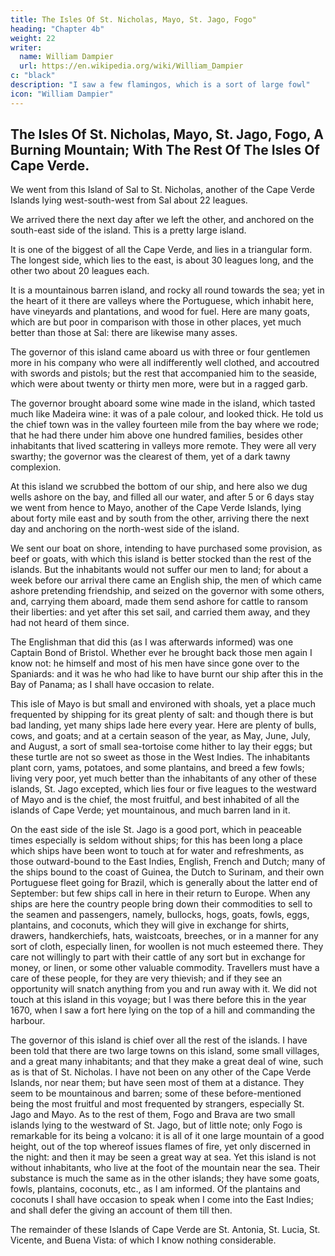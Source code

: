 ```yaml
---
title: The Isles Of St. Nicholas, Mayo, St. Jago, Fogo"
heading: "Chapter 4b"
weight: 22
writer:
  name: William Dampier
  url: https://en.wikipedia.org/wiki/William_Dampier
c: "black"
description: "I saw a few flamingos, which is a sort of large fowl"
icon: "William Dampier"
---
```




## The Isles Of St. Nicholas, Mayo, St. Jago, Fogo, A Burning Mountain; With The Rest Of The Isles Of Cape Verde.

We went from this Island of Sal to St. Nicholas, another of the Cape Verde Islands lying west-south-west from Sal about 22 leagues. 

We arrived there the next day after we left the other, and anchored on the south-east side of the island. This is a pretty large island.

It is one of the biggest of all the Cape Verde, and lies in a triangular form. The longest side, which lies to the east, is about 30 leagues long, and the other two about 20 leagues each. 

It is a mountainous barren island, and rocky all round towards the sea; yet in the heart of it there are valleys where the Portuguese, which inhabit here, have vineyards and plantations, and wood for fuel. Here are many goats, which are but poor in comparison with those in other places, yet much better than those at Sal: there are likewise many asses.

The governor of this island came aboard us with three or four gentlemen more in his company who were all indifferently well clothed, and accoutred with swords and pistols; but the rest that accompanied him to the seaside, which were about twenty or thirty men more, were but in a ragged garb.

The governor brought aboard some wine made in the island, which tasted much like Madeira wine: it was of a pale colour, and looked thick. He told us the chief town was in the valley fourteen mile from the bay where we rode; that he had there under him above one hundred families, besides other inhabitants that lived scattering in valleys more remote. They were all very swarthy; the governor was the clearest of them, yet of a dark tawny complexion.

At this island we scrubbed the bottom of our ship, and here also we dug wells ashore on the bay, and filled all our water, and after 5 or 6 days stay we went from hence to Mayo, another of the Cape Verde Islands, lying about forty mile east and by south from the other, arriving there the next day and anchoring on the north-west side of the island. 

We sent our boat on shore, intending to have purchased some provision, as beef or goats, with which this island is better stocked than the rest of the islands. But the inhabitants would not suffer our men to land; for about a week before our arrival there came an English ship, the men of which came ashore pretending friendship, and seized on the governor with some others, and, carrying them aboard, made them send ashore for cattle to ransom their liberties: and yet after this set sail, and carried them away, and they had not heard of them since. 

The Englishman that did this (as I was afterwards informed) was one Captain Bond of Bristol. Whether ever he brought back those men again I know not: he himself and most of his men have since gone over to the Spaniards: and it was he who had like to have burnt our ship after this in the Bay of Panama; as I shall have occasion to relate.

This isle of Mayo is but small and environed with shoals, yet a place much frequented by shipping for its great plenty of salt: and though there is but bad landing, yet many ships lade here every year. Here are plenty of bulls, cows, and goats; and at a certain season of the year, as May, June, July, and August, a sort of small sea-tortoise come hither to lay their eggs; but these turtle are not so sweet as those in the West Indies. The inhabitants plant corn, yams, potatoes, and some plantains, and breed a few fowls; living very poor, yet much better than the inhabitants of any other of these islands, St. Jago excepted, which lies four or five leagues to the westward of Mayo and is the chief, the most fruitful, and best inhabited of all the islands of Cape Verde; yet mountainous, and much barren land in it.

On the east side of the isle St. Jago is a good port, which in peaceable times especially is seldom without ships; for this has been long a place which ships have been wont to touch at for water and refreshments, as those outward-bound to the East Indies, English, French and Dutch; many of the ships bound to the coast of Guinea, the Dutch to Surinam, and their own Portuguese fleet going for Brazil, which is generally about the latter end of September: but few ships call in here in their return to Europe. When any ships are here the country people bring down their commodities to sell to the seamen and passengers, namely, bullocks, hogs, goats, fowls, eggs, plantains, and coconuts, which they will give in exchange for shirts, drawers, handkerchiefs, hats, waistcoats, breeches, or in a manner for any sort of cloth, especially linen, for woollen is not much esteemed there. They care not willingly to part with their cattle of any sort but in exchange for money, or linen, or some other valuable commodity. Travellers must have a care of these people, for they are very thievish; and if they see an opportunity will snatch anything from you and run away with it. We did not touch at this island in this voyage; but I was there before this in the year 1670, when I saw a fort here lying on the top of a hill and commanding the harbour.

The governor of this island is chief over all the rest of the islands. I have been told that there are two large towns on this island, some small villages, and a great many inhabitants; and that they make a great deal of wine, such as is that of St. Nicholas. I have not been on any other of the Cape Verde Islands, nor near them; but have seen most of them at a distance. They seem to be mountainous and barren; some of these before-mentioned being the most fruitful and most frequented by strangers, especially St. Jago and Mayo. As to the rest of them, Fogo and Brava are two small islands lying to the westward of St. Jago, but of little note; only Fogo is remarkable for its being a volcano: it is all of it one large mountain of a good height, out of the top whereof issues flames of fire, yet only discerned in the night: and then it may be seen a great way at sea. Yet this island is not without inhabitants, who live at the foot of the mountain near the sea. Their substance is much the same as in the other islands; they have some goats, fowls, plantains, coconuts, etc., as I am informed. Of the plantains and coconuts I shall have occasion to speak when I come into the East Indies; and shall defer the giving an account of them till then.

The remainder of these Islands of Cape Verde are St. Antonia, St. Lucia, St. Vicente, and Buena Vista: of which I know nothing considerable.

